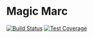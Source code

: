 # Magic Marc

[![Build Status](https://travis-ci.org/marcnormandin/magicmarc.svg)](https://travis-ci.org/marcnormandin) [![Test Coverage](https://codecov.io/github/marcnormandin/magicmarc/coverage.svg?branch=master)](https://codecov.io/github/marcnormandin/magicmarc?branch=master)
